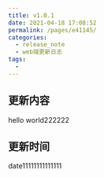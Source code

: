 ```yaml
---
title: v1.0.1
date: 2021-04-18 17:08:52
permalink: /pages/e41145/
categories:
  - release_note
  - web端更新日志
tags:
  -
---
```


## 更新内容
hello world222222
## 更新时间
date11111111111111